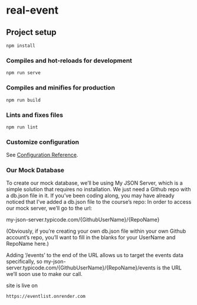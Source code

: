 # real-event

## Project setup
```
npm install
```

### Compiles and hot-reloads for development
```
npm run serve
```

### Compiles and minifies for production
```
npm run build
```

### Lints and fixes files
```
npm run lint
```

### Customize configuration
See [Configuration Reference](https://cli.vuejs.org/config/).

### Our Mock Database
To create our mock database, we’ll be using My JSON Server, which is a simple solution that requires no installation. We just need a Github repo with a db.json file in it. If you’ve been coding along, you may have already noticed that I’ve added a db.json file to the course’s repo:
In order to access our mock server, we’ll go to the url:

my-json-server.typicode.com/{GithubUserName}/{RepoName}

(Obviously, if you’re creating your own db.json file within your own Github account’s repo, you’ll want to fill in the blanks for your UserName and RepoName here.)

Adding ‘/events’ to the end of the URL allows us to target the events data specifically, so my-json-server.typicode.com/{GithubUserName}/{RepoName}/events is the URL we’ll soon use to make our call.

site is live on

```
https://eventlist.onrender.com
```
